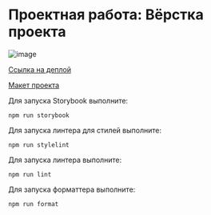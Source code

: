 # Проектная работа: Вёрстка проекта

![image](https://github.com/user-attachments/assets/0c070ce4-9083-46b2-a856-78d34c834447)

[Ссылка на деплой](https://s0ldier3style.github.io/blog-customizer/)

[Макет проекта](https://www.figma.com/file/FEeiiGLOsE7ktXbPpBxYoD/Custom-dropdown?type=design&node-id=0%3A1&mode=design&t=eXRJnWC6Xsuw0qR4-1)

Для запуска Storybook выполните:

```
npm run storybook
```

Для запуска линтера для стилей выполните:

```
npm run stylelint
```

Для запуска линтера выполните:

```
npm run lint
```

Для запуска форматтера выполните:

```
npm run format
```
